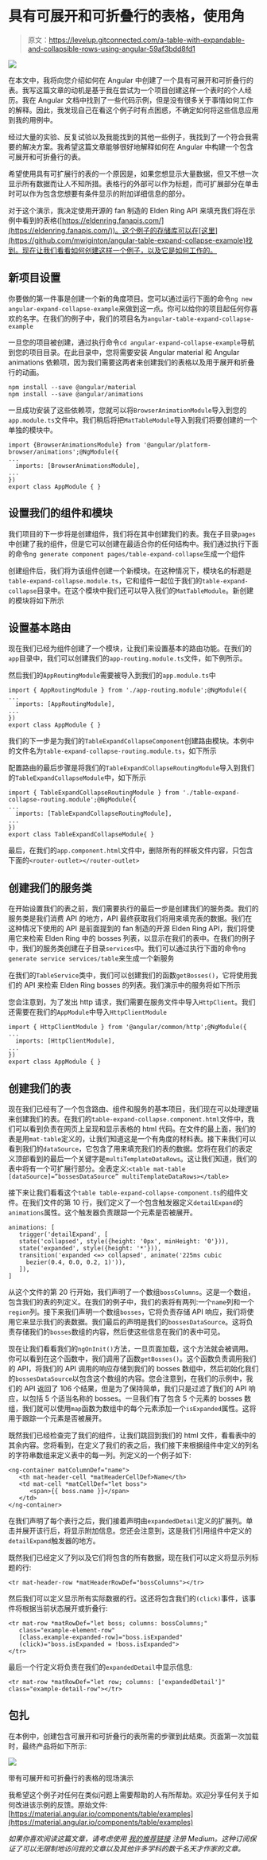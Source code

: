 # 具有可展开和可折叠行的表格，使用角

> 原文：<https://levelup.gitconnected.com/a-table-with-expandable-and-collapsible-rows-using-angular-59af3bdd8fd1>

![](img/59535b75e9c830b59942a3aecdce7feb.png)

在本文中，我将向您介绍如何在 Angular 中创建了一个具有可展开和可折叠行的表。我写这篇文章的动机是基于我在尝试为一个项目创建这样一个表时的个人经历。我在 Angular 文档中找到了一些代码示例，但是没有很多关于事情如何工作的解释。因此，我发现自己在看这个例子时有点困惑，不确定如何将这些信息应用到我的用例中。

经过大量的实验、反复试验以及我能找到的其他一些例子，我找到了一个符合我需要的解决方案。我希望这篇文章能够很好地解释如何在 Angular 中构建一个包含可展开和可折叠行的表。

希望使用具有可扩展行的表的一个原因是，如果您想显示大量数据，但又不想一次显示所有数据而让人不知所措。表格行的外部可以作为标题，而可扩展部分在单击时可以作为包含您想要有条件显示的附加详细信息的部分。

对于这个演示，我决定使用开源的 fan 制造的 Elden Ring API 来填充我们将在示例中看到的表格([https://eldenring.fanapis.com/](https://eldenring.fanapis.com/))。这个例子的存储库可以在[这里](https://github.com/mwiginton/angular-table-expand-collapse-example)找到。现在让我们看看如何创建这样一个例子，以及它是如何工作的。

## 新项目设置

你要做的第一件事是创建一个新的角度项目。您可以通过运行下面的命令`ng new angular-expand-collapse-example`来做到这一点。你可以给你的项目起任何你喜欢的名字。在我们的例子中，我们的项目名为`angular-table-expand-collapse-example`

一旦您的项目被创建，通过执行命令`cd angular-expand-collapse-example`导航到您的项目目录。在此目录中，您将需要安装 Angular material 和 Angular animations 依赖项，因为我们需要这两者来创建我们的表格以及用于展开和折叠行的动画。

```
npm install --save @angular/material
npm install --save @angular/animations
```

一旦成功安装了这些依赖项，您就可以将`BrowserAnimationModule`导入到您的`app.module.ts`文件中。我们稍后将把`MatTableModule`导入到我们将要创建的一个单独的模块中。

```
import {BrowserAnimationsModule} from '@angular/platform-browser/animations';@NgModule({
...
  imports: [BrowserAnimationsModule],
...
})
export class AppModule { }
```

## 设置我们的组件和模块

我们项目的下一步将是创建组件，我们将在其中创建我们的表。我在子目录`pages`中创建了我的组件，但是它可以创建在最适合你的任何结构中。我们通过执行下面的命令`ng generate component pages/table-expand-collapse`生成一个组件

创建组件后，我们将为该组件创建一个新模块。在这种情况下，模块名的标题是`table-expand-collapse.module.ts`，它和组件一起位于我们的`table-expand-collapse`目录中。在这个模块中我们还可以导入我们的`MatTableModule`。新创建的模块将如下所示

## 设置基本路由

现在我们已经为组件创建了一个模块，让我们来设置基本的路由功能。在我们的`app`目录中，我们可以创建我们的`app-routing.module.ts`文件，如下例所示。

然后我们的`AppRoutingModule`需要被导入到我们的`app.module.ts`中

```
import { AppRoutingModule } from './app-routing.module';@NgModule({
...
  imports: [AppRoutingModule],
...
})
export class AppModule { }
```

我们的下一步是为我们的`TableExpandCollapseComponent`创建路由模块。本例中的文件名为`table-expand-collapse-routing.module.ts`，如下所示

配置路由的最后步骤是将我们的`TableExpandCollapseRoutingModule`导入到我们的`TableExpandCollapseModule`中，如下所示

```
import { TableExpandCollapseRoutingModule } from './table-expand-collapse-routing.module';@NgModule({
...
  imports: [TableExpandCollapseRoutingModule],
...
})
export class TableExpandCollapseModule{ }
```

最后，在我们的`app.component.html`文件中，删除所有的样板文件内容，只包含下面的`<router-outlet></router-outlet>`

## 创建我们的服务类

在开始设置我们的表之前，我们需要执行的最后一步是创建我们的服务类。我们的服务类是我们消费 API 的地方，API 最终获取我们将用来填充表的数据。我们在这种情况下使用的 API 是前面提到的 fan 制造的开源 Elden Ring API，我们将使用它来检索 Elden Ring 中的 bosses 列表，以显示在我们的表中。在我们的例子中，我们的服务类创建在子目录`services`中。我们可以通过执行下面的命令`ng generate service services/table`来生成一个新服务

在我们的`TableService`类中，我们可以创建我们的函数`getBosses()`，它将使用我们的 API 来检索 Elden Ring bosses 的列表。我们演示中的服务将如下所示

您会注意到，为了发出 http 请求，我们需要在服务文件中导入`HttpClient`。我们还需要在我们的`AppModule`中导入`HttpClientModule`

```
import { HttpClientModule } from '@angular/common/http';@NgModule({
...
  imports: [HttpClientModule],
...
})
export class AppModule { }
```

## 创建我们的表

现在我们已经有了一个包含路由、组件和服务的基本项目，我们现在可以处理逻辑来创建我们的表。在我们的`table-expand-collapse.component.html`文件中，我们可以看到负责在网页上呈现和显示表格的 html 代码。在文件的最上面，我们的表是用`mat-table`定义的，让我们知道这是一个有角度的材料表。接下来我们可以看到我们的`dataSource`，它包含了用来填充我们的表的数据。您将在我们的表定义顶部看到的最后一个关键字是`multiTemplateDataRows`。这让我们知道，我们的表中将有一个可扩展行部分。全表定义:`<table mat-table [dataSource]=”bossesDataSource” multiTemplateDataRows></table>`

接下来让我们看看这个`table table-expand-collapse-component.ts`的组件文件。在我们文件的第 10 行，我们定义了一个包含触发器定义`detailExpand`的`animations`属性。这个触发器负责跟踪一个元素是否被展开。

```
animations: [
   trigger('detailExpand', [
   state('collapsed', style({height: '0px', minHeight: '0'})),
   state('expanded', style({height: '*'})),
   transition('expanded <=> collapsed', animate('225ms cubic
     bezier(0.4, 0.0, 0.2, 1)')),
   ]),
]
```

从这个文件的第 20 行开始，我们声明了一个数组`bossColumns`。这是一个数组，包含我们的表的列定义。在我们的例子中，我们的表将有两列:一个`name`列和一个`region`列。接下来我们声明一个数组`bosses`，它将负责存储 API 响应，我们将使用它来显示我们的表数据。我们最后的声明是我们的`bossesDataSource`。这将负责存储我们的`bosses`数组的内容，然后使这些信息在我们的表中可见。

现在让我们看看我们的`ngOnInit()`方法，一旦页面加载，这个方法就会被调用。你可以看到在这个函数中，我们调用了函数`getBosses()`。这个函数负责调用我们的 API，将我们的 API 调用的响应存储到我们的 bosses 数组中，然后初始化我们的`bossesDataSource`以包含这个数组的内容。您会注意到，在我们的示例中，我们的 API 返回了 106 个结果，但是为了保持简单，我们只是过滤了我们的 API 响应，以包括 5 个适当名称的 bosses。一旦我们有了包含 5 个元素的 bosses 数组，我们就可以使用`map`函数为数组中的每个元素添加一个`isExpanded`属性。这将用于跟踪一个元素是否被展开。

既然我们已经检查完了我们的组件，让我们跳回到我们的 html 文件，看看表中的其余内容。您将看到，在定义了我们的表之后，我们接下来根据组件中定义的列名的字符串数组来定义表中的每一列。列定义的一个例子如下:

```
<ng-container matColumnDef="name">
   <th mat-header-cell *matHeaderCellDef>Name</th>
   <td mat-cell *matCellDef="let boss">
      <span>{{ boss.name }}</span>
   </td>
</ng-container>
```

在我们声明了每个表行之后，我们接着声明由`expandedDetail`定义的扩展列。单击并展开该行后，将显示附加信息。您还会注意到，这是我们引用组件中定义的`detailExpand`触发器的地方。

既然我们已经定义了列以及它们将包含的所有数据，现在我们可以定义将显示列标题的行:

```
<tr mat-header-row *matHeaderRowDef="bossColumns"></tr>
```

然后我们可以定义显示所有实际数据的行。这还将包含我们的`(click)`事件，该事件将根据当前状态展开或折叠行:

```
<tr mat-row *matRowDef="let boss; columns: bossColumns;"
   class="example-element-row"
   [class.example-expanded-row]="boss.isExpanded"
   (click)="boss.isExpanded = !boss.isExpanded">
</tr>
```

最后一个行定义将负责在我们的`expandedDetail`中显示信息:

```
<tr mat-row *matRowDef="let row; columns: ['expandedDetail']" class="example-detail-row"></tr>
```

## 包扎

在本例中，创建包含可展开和可折叠行的表所需的步骤到此结束。页面第一次加载时，最终产品将如下所示:

![](img/dc2afcacdf5e459a7ab753dffd56828b.png)

带有可展开和可折叠行的表格的现场演示

我希望这个例子对任何在类似问题上需要帮助的人有所帮助。欢迎分享任何关于如何改进该示例的反馈。原始文件:[https://material.angular.io/components/table/examples](https://material.angular.io/components/table/examples)

*如果你喜欢阅读这篇文章，请考虑使用* [*我的推荐链接*](https://medium.com/@michelle.wiginton00/membership) *注册 Medium。这种订阅保证了可以无限制地访问我的文章以及其他许多学科的数千名天才作家的文章。*